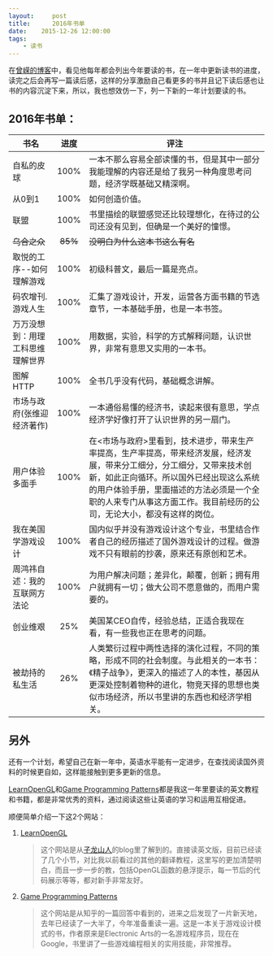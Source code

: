 ```yaml
---
layout:     post
title:      2016年书单
date:    2015-12-26 12:00:00   
tags:
    - 读书
---
```

在[曾嵘的博客](http://zengrong.net)中，看见他每年都会列出今年要读的书，在一年中更新读书的进度，读完之后会再写一篇读后感，这样的分享激励自己看更多的书并且记下读后感也让书的内容沉淀下来，所以，我也想效仿一下，列一下新的一年计划要读的书。

## 2016年书单：

书名 | 进度 | 评注
----|:-----:|-----
自私的皮球|100%|一本不那么容易全部读懂的书，但是其中一部分我能理解的内容还是给了我另一种角度思考问题，经济学既基础又精深啊。
从0到1|100%|如何创造价值。
联盟|100%|书里描绘的联盟感觉还比较理想化，在待过的公司还没有见到，但确是一个美好的憧憬。
<del>乌合之众</del> |<del>85%</del>| <del>没明白为什么这本书这么有名</del>
取悦的工序--如何理解游戏|100%|初级科普文，最后一篇是亮点。
码农增刊.游戏人生 | 100% | 汇集了游戏设计，开发，运营各方面书籍的节选章节，一本基础手册，也是一本书签。
万万没想到：用理工科思维理解世界 | 100% | 用数据，实验，科学的方式解释问题，认识世界，非常有意思又实用的一本书。
图解HTTP | 100% | 全书几乎没有代码，基础概念讲解。
市场与政府(张维迎经济著作) | 100% | 一本通俗易懂的经济书，读起来很有意思，学点经济学好像打开了认识世界的另一扇门。
用户体验多面手 | 100% | 在<市场与政府>里看到，技术进步，带来生产率提高，生产率提高，带来经济发展，经济发展，带来分工细分，分工细分，又带来技术创新，如此正向循环。所以国外已经出现这么系统的用户体验手册，里面描述的方法必须是一个全职的人来专门从事这方面工作。我目前经历的公司，无论大小，都没有这样的岗位。
我在美国学游戏设计 | 100% | 国内似乎并没有游戏设计这个专业，书里结合作者自己的经历描述了国外游戏设计的过程。做游戏不只有眼前的抄袭，原来还有原创和艺术。
周鸿祎自述：我的互联网方法论 | 100% | 为用户解决问题；差异化，颠覆，创新；拥有用户就拥有一切；做大公司不愿意做的，而用户需要的。
创业维艰 | 25% | 美国某CEO自传，经验总结，正适合我现在看，有一些我也正在思考的问题。
被劫持的私生活 | 26% | 人类繁衍过程中两性选择的演化过程，不同的策略，形成不同的社会制度。与此相关的一本书：《精子战争》，更深入的描述了人的本性，基因从更深处控制着物种的进化，物竞天择的思想也类似市场经济，所以书里讲的东西也和经济学相关。


## 另外
还有一个计划，希望自己在新一年中，英语水平能有一定进步，在查找阅读国外资料的时候更自如，这样能接触到更多更新的信息。

[LearnOpenGL](http://learnopengl.com)和[Game Programming Patterns](http://gameprogrammingpatterns.com)都是我这一年里要读的英文教程和书籍，都是非常优秀的资料，通过阅读这些让英语的学习和运用互相促进。

顺便简单介绍一下这2个网站：

1. [LearnOpenGL](http://learnopengl.com)

    > 这个网站是从[子龙山人](http://zilongshanren.com/blog/2015-11-23-a-few-good-habit-i-keep-for-years.html)的blog里了解到的。直接读英文版，目前已经读了几个小节，对比我以前看过的其他的翻译教程，这里写的更加清楚明白，而且一步一步的教，包括OpenGL函数的悬浮提示，每一节后的代码展示等等，都对新手非常友好。

2. [Game Programming Patterns](http://gameprogrammingpatterns.com)

    > 这个网站是从知乎的一篇回答中看到的，进来之后发现了一片新天地，去年已经读了一大半了，今年准备重读一遍。这是一本关于游戏设计模式的书，作者原来是Electronic Arts的一名游戏程序员，现在在Google，书里讲了一些游戏编程相关的实用技能，非常推荐。
